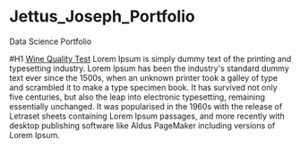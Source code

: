 # Jettus_Joseph_Portfolio
Data Science Portfolio

#H1 [Wine Quality Test](https://github.com/jettus/Jettus_Joseph_Portfolio/blob/main/Scikit_learn_Pynb.ipynb)
Lorem Ipsum is simply dummy text of the printing and typesetting industry. Lorem Ipsum has been the industry's standard dummy text ever since the 1500s, when an unknown printer took a galley of type and scrambled it to make a type specimen book. It has survived not only five centuries, but also the leap into electronic typesetting, remaining essentially unchanged. It was popularised in the 1960s with the release of Letraset sheets containing Lorem Ipsum passages, and more recently with desktop publishing software like Aldus PageMaker including versions of Lorem Ipsum.
